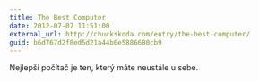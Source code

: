 ```yaml
---
title: The Best Computer
date: 2012-07-07 11:51:00
external_url: http://chuckskoda.com/entry/the-best-computer/
guid: b6d767d2f8ed5d21a44b0e5886680cb9
---
```


Nejlepší počítač je ten, který máte neustále u sebe.
